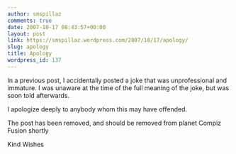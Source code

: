```yaml
---
author: smspillaz
comments: true
date: 2007-10-17 08:43:57+00:00
layout: post
link: https://smspillaz.wordpress.com/2007/10/17/apology/
slug: apology
title: Apology
wordpress_id: 137
---
```


In a previous post, I accidentally posted a joke that was unprofessional and immature. I was unaware at the time of the full meaning of the joke, but was soon told afterwards.

I apologize deeply to anybody whom this may have offended.

The post has been removed, and should be removed from planet Compiz Fusion shortly

Kind Wishes
